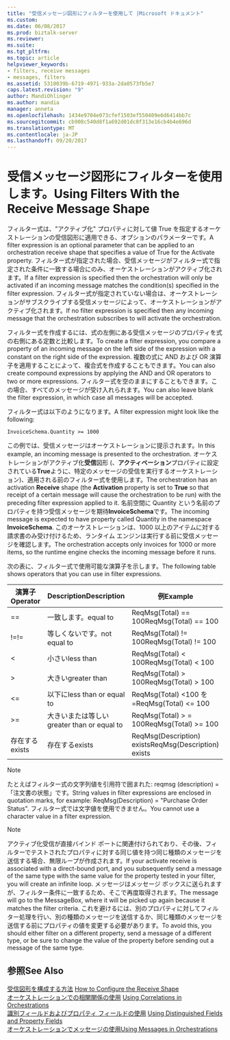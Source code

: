 ```yaml
---
title: "受信メッセージ図形にフィルターを使用して |Microsoft ドキュメント"
ms.custom: 
ms.date: 06/08/2017
ms.prod: biztalk-server
ms.reviewer: 
ms.suite: 
ms.tgt_pltfrm: 
ms.topic: article
helpviewer_keywords:
- filters, receive messages
- messages, filters
ms.assetid: 5310039b-6719-4971-933a-2da0573fb5e7
caps.latest.revision: "9"
author: MandiOhlinger
ms.author: mandia
manager: anneta
ms.openlocfilehash: 1434e9704e073cfef1503ef550409e6d6414bb7c
ms.sourcegitcommit: cb908c540d8f1a692d01dc8f313e16cb4b4e696d
ms.translationtype: MT
ms.contentlocale: ja-JP
ms.lasthandoff: 09/20/2017
---
```

# <a name="using-filters-with-the-receive-message-shape"></a><span data-ttu-id="878d2-102">受信メッセージ図形にフィルターを使用します。</span><span class="sxs-lookup"><span data-stu-id="878d2-102">Using Filters With the Receive Message Shape</span></span>
<span data-ttu-id="878d2-103">フィルター式は、"アクティブ化" プロパティに対して値 True を指定するオーケストレーションの受信図形に適用できる、オプションのパラメーターです。</span><span class="sxs-lookup"><span data-stu-id="878d2-103">A filter expression is an optional parameter that can be applied to an orchestration receive shape that specifies a value of True for the Activate property.</span></span> <span data-ttu-id="878d2-104">フィルター式が指定された場合、受信メッセージがフィルター式で指定された条件に一致する場合にのみ、オーケストレーションがアクティブ化されます。</span><span class="sxs-lookup"><span data-stu-id="878d2-104">If a filter expression is specified then the orchestration will only be activated if an incoming message matches the condition(s) specified in the filter expression.</span></span> <span data-ttu-id="878d2-105">フィルター式が指定されていない場合は、オーケストレーションがサブスクライブする受信メッセージによって、オーケストレーションがアクティブ化されます。</span><span class="sxs-lookup"><span data-stu-id="878d2-105">If no filter expression is specified then any incoming message that the orchestration subscribes to will activate the orchestration.</span></span>  
  
 <span data-ttu-id="878d2-106">フィルター式を作成するには、式の左側にある受信メッセージのプロパティを式の右側にある定数と比較します。</span><span class="sxs-lookup"><span data-stu-id="878d2-106">To create a filter expression, you compare a property of an incoming message on the left side of the expression with a constant on the right side of the expression.</span></span> <span data-ttu-id="878d2-107">複数の式に AND および OR 演算子を適用することによって、複合式を作成することもできます。</span><span class="sxs-lookup"><span data-stu-id="878d2-107">You can also create compound expressions by applying the AND and OR operators to two or more expressions.</span></span> <span data-ttu-id="878d2-108">フィルター式を空のままにすることもできます。この場合、すべてのメッセージが受け入れられます。</span><span class="sxs-lookup"><span data-stu-id="878d2-108">You can also leave blank the filter expression, in which case all messages will be accepted.</span></span>  
  
 <span data-ttu-id="878d2-109">フィルター式は以下のようになります。</span><span class="sxs-lookup"><span data-stu-id="878d2-109">A filter expression might look like the following:</span></span>  
  
```  
InvoiceSchema.Quantity >= 1000  
```  
  
 <span data-ttu-id="878d2-110">この例では、受信メッセージはオーケストレーションに提示されます。</span><span class="sxs-lookup"><span data-stu-id="878d2-110">In this example, an incoming message is presented to the orchestration.</span></span> <span data-ttu-id="878d2-111">オーケストレーションがアクティブ化**受信**図形 (、**アクティベーション**プロパティに設定されている**True**ように、特定のメッセージの受信を実行するオーケストレーション)、適用される前のフィルター式を使用します。</span><span class="sxs-lookup"><span data-stu-id="878d2-111">The orchestration has an activation **Receive** shape (the **Activation** property is set to **True** so that receipt of a certain message will cause the orchestration to be run) with the preceding filter expression applied to it.</span></span> <span data-ttu-id="878d2-112">名前空間に Quantity という名前のプロパティを持つ受信メッセージを期待**InvoiceSchema**です。</span><span class="sxs-lookup"><span data-stu-id="878d2-112">The incoming message is expected to have property called Quantity in the namespace **InvoiceSchema**.</span></span> <span data-ttu-id="878d2-113">このオーケストレーションは、1000 以上のアイテムに対する請求書のみ受け付けるため、ランタイム エンジンは実行する前に受信メッセージを確認します。</span><span class="sxs-lookup"><span data-stu-id="878d2-113">The orchestration accepts only invoices for 1000 or more items, so the runtime engine checks the incoming message before it runs.</span></span>  
  
 <span data-ttu-id="878d2-114">次の表に、フィルター式で使用可能な演算子を示します。</span><span class="sxs-lookup"><span data-stu-id="878d2-114">The following table shows operators that you can use in filter expressions.</span></span>  
  
|<span data-ttu-id="878d2-115">演算子</span><span class="sxs-lookup"><span data-stu-id="878d2-115">Operator</span></span>|<span data-ttu-id="878d2-116">Description</span><span class="sxs-lookup"><span data-stu-id="878d2-116">Description</span></span>|<span data-ttu-id="878d2-117">例</span><span class="sxs-lookup"><span data-stu-id="878d2-117">Example</span></span>|  
|--------------|-----------------|-------------|  
|==|<span data-ttu-id="878d2-118">一致します。</span><span class="sxs-lookup"><span data-stu-id="878d2-118">equal to</span></span>|<span data-ttu-id="878d2-119">ReqMsg(Total) == 100</span><span class="sxs-lookup"><span data-stu-id="878d2-119">ReqMsg(Total) == 100</span></span>|  
|<span data-ttu-id="878d2-120">!=</span><span class="sxs-lookup"><span data-stu-id="878d2-120">!=</span></span>|<span data-ttu-id="878d2-121">等しくないです。</span><span class="sxs-lookup"><span data-stu-id="878d2-121">not equal to</span></span>|<span data-ttu-id="878d2-122">ReqMsg(Total) != 100</span><span class="sxs-lookup"><span data-stu-id="878d2-122">ReqMsg(Total) != 100</span></span>|  
|<|<span data-ttu-id="878d2-123">小さい</span><span class="sxs-lookup"><span data-stu-id="878d2-123">less than</span></span>|<span data-ttu-id="878d2-124">ReqMsg(Total) \< 100</span><span class="sxs-lookup"><span data-stu-id="878d2-124">ReqMsg(Total) \< 100</span></span>|  
|>|<span data-ttu-id="878d2-125">大きい</span><span class="sxs-lookup"><span data-stu-id="878d2-125">greater than</span></span>|<span data-ttu-id="878d2-126">ReqMsg(Total) > 100</span><span class="sxs-lookup"><span data-stu-id="878d2-126">ReqMsg(Total) > 100</span></span>|  
|<=|<span data-ttu-id="878d2-127">以下に</span><span class="sxs-lookup"><span data-stu-id="878d2-127">less than or equal to</span></span>|<span data-ttu-id="878d2-128">ReqMsg(Total) \<100 を =</span><span class="sxs-lookup"><span data-stu-id="878d2-128">ReqMsg(Total) \<= 100</span></span>|  
|>=|<span data-ttu-id="878d2-129">大きいまたは等しい</span><span class="sxs-lookup"><span data-stu-id="878d2-129">greater than or equal to</span></span>|<span data-ttu-id="878d2-130">ReqMsg(Total) > = 100</span><span class="sxs-lookup"><span data-stu-id="878d2-130">ReqMsg(Total) >= 100</span></span>|  
|<span data-ttu-id="878d2-131">存在する</span><span class="sxs-lookup"><span data-stu-id="878d2-131">exists</span></span>|<span data-ttu-id="878d2-132">存在する</span><span class="sxs-lookup"><span data-stu-id="878d2-132">exists</span></span>|<span data-ttu-id="878d2-133">ReqMsg(Description) exists</span><span class="sxs-lookup"><span data-stu-id="878d2-133">ReqMsg(Description) exists</span></span>|  
  
> [!NOTE]
>  <span data-ttu-id="878d2-134">たとえばフィルター式の文字列値を引用符で囲まれた: reqmsg (description) =「注文書の状態」です。</span><span class="sxs-lookup"><span data-stu-id="878d2-134">String values in filter expressions are enclosed in quotation marks, for example: ReqMsg(Description) = "Purchase Order Status".</span></span> <span data-ttu-id="878d2-135">フィルター式では文字値を使用できません。</span><span class="sxs-lookup"><span data-stu-id="878d2-135">You cannot use a character value in a filter expression.</span></span>  
  
> [!NOTE]
>  <span data-ttu-id="878d2-136">アクティブ化受信が直接バインド ポートに関連付けられており、その後、フィルターでテストされたプロパティに対する同じ値を持つ同じ種類のメッセージを送信する場合、無限ループが作成されます。</span><span class="sxs-lookup"><span data-stu-id="878d2-136">If your activate receive is associated with a direct-bound port, and you subsequently send a message of the same type with the same value for the property tested in your filter, you will create an infinite loop.</span></span> <span data-ttu-id="878d2-137">メッセージはメッセージ ボックスに送られますが、フィルター条件に一致するため、そこで再度取得されます。</span><span class="sxs-lookup"><span data-stu-id="878d2-137">The message will go to the MessageBox, where it will be picked up again because it matches the filter criteria.</span></span> <span data-ttu-id="878d2-138">これを避けるには、別のプロパティに対してフィルター処理を行い、別の種類のメッセージを送信するか、同じ種類のメッセージを送信する前にプロパティの値を変更する必要があります。</span><span class="sxs-lookup"><span data-stu-id="878d2-138">To avoid this, you should either filter on a different property, send a message of a different type, or be sure to change the value of the property before sending out a message of the same type.</span></span>  
  
## <a name="see-also"></a><span data-ttu-id="878d2-139">参照</span><span class="sxs-lookup"><span data-stu-id="878d2-139">See Also</span></span>  
 <span data-ttu-id="878d2-140">[受信図形を構成する方法](../core/how-to-configure-the-receive-shape.md) </span><span class="sxs-lookup"><span data-stu-id="878d2-140">[How to Configure the Receive Shape](../core/how-to-configure-the-receive-shape.md) </span></span>  
 <span data-ttu-id="878d2-141">[オーケストレーションでの相関関係の使用](../core/using-correlations-in-orchestrations.md) </span><span class="sxs-lookup"><span data-stu-id="878d2-141">[Using Correlations in Orchestrations](../core/using-correlations-in-orchestrations.md) </span></span>  
 <span data-ttu-id="878d2-142">[識別フィールドおよびプロパティ フィールドの使用](../core/using-distinguished-fields-and-property-fields.md) </span><span class="sxs-lookup"><span data-stu-id="878d2-142">[Using Distinguished Fields and Property Fields](../core/using-distinguished-fields-and-property-fields.md) </span></span>  
 [<span data-ttu-id="878d2-143">オーケストレーションでメッセージの使用</span><span class="sxs-lookup"><span data-stu-id="878d2-143">Using Messages in Orchestrations</span></span>](../core/using-messages-in-orchestrations.md)